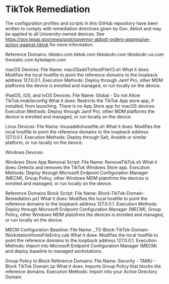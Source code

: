 # TikTok Remediation

The configuration profiles and scripts in this GitHub repository have been written to comply with remediation directives given by Gov. Abbot and may be applied to all University-owned devices. See https://gov.texas.gov/news/post/governor-abbott-orders-aggressive-action-against-tiktok for more information.

Reference Domains:
tiktokv.com
tiktok.com
tiktokcdn.com
tiktokcdn-us.com
ttwstatic.com
bytedapm.com

macOS Devices:
File Name: macOSaddToHostFileV3.sh
What it does: Modifies the local hostfile to point the reference domains to the loopback address 127.0.0.1.
Execution Methods: Deploy through Jamf Pro, other MDM platforms the device is enrolled and managed, or run locally on the device.

iPadOS, iOS, and tvOS Devices:
File Name: Global - Do not Allow TikTok.mobileconfig
What it does: Restricts the TikTok App store app, if installed, from launching. There is no App Store app for macOS devices.
Execution Methods: Deploy through Jamf Pro, other MDM platforms the device is enrolled and managed, or run locally on the device.

Linux Devices:
File Name: linuxaddtohosefile.sh
What it does: Modifies the local hostfile to point the reference domains to the loopback address 127.0.0.1.
Execution Methods: Deploy through Salt, Ansible or similar platform, or run locally on the device.

Windows Devices:

Windows Store App Removal Script:
File Name: RemoveTikTok.sh
What it does: Detects and removes the TikTok Windows Store app. 
Execution Methods: Deploy through Microsoft Endpoint Configuration Manager (MECM), Group Policy, other Windows MDM platofrms the devices is enrolled and managed, or run locally on the device.

Reference Domains Block Script:
File Name: Block-TikTok-Domain-Remediation.ps1
What it does: Modifies the local hostfile to point the reference domains to the loopback address 127.0.0.1.
Execution Methods: Deploy through Microsoft Endpoint Configuration Manager (MECM), Group Policy, other Windows MDM platofrms the devices is enrolled and managed, or run locally on the device.

MECM Configuration Baseline:
File Name: _TS-Block-TikTok-Domain-WorkstationHostsFileEntry.cab
What it does: Modifies the local hostfile to point the reference domains to the loopback address 127.0.0.1.
Execution Methods: Import into Microsoft Endpoint Configuration Manager (MECM) and deploy baseline to managed workstations.

Group Policy to Block Reference Domains:
File Name: Security - TAMU - Block TikTok Domain.zp
What it does: Imports Group Policy that blocks the reference domains.
Execution Methods: Import into your Active Directory Domain.
